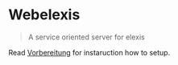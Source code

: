 # Webelexis

> A service oriented server for elexis

Read [Vorbereitung](vorbereitung.md) for instaruction how to setup.
